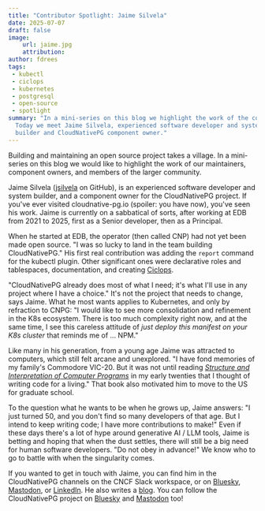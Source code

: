 ```yaml
---
title: "Contributor Spotlight: Jaime Silvela"
date: 2025-07-07
draft: false
image:
    url: jaime.jpg
    attribution:
author: fdrees
tags:
 - kubectl
 - ciclops
 - kubernetes
 - postgresql
 - open-source
 - spotlight
summary: "In a mini-series on this blog we highlight the work of the community.
  Today we meet Jaime Silvela, experienced software developer and system 
  builder and CloudNativePG component owner." 
---
```


Building and maintaining an open source project takes a village. In a 
mini-series on this blog we would like to highlight the work of our
maintainers, component owners, and members of the larger community.


Jaime Silvela ([jsilvela](https://github.com/jsilvela) on GitHub), is an experienced software developer and 
system builder, and a component owner for the CloudNativePG project. If you've 
ever visited cloudnative-pg.io (spoiler: you have now), you've seen his work. 
Jaime is currently on a sabbatical of sorts, after working at EDB from 2021 to 
2025, first as a Senior developer, then as a Principal.

When he started at EDB, the operator (then called CNP) had not yet been made 
open source. "I was so lucky to land in the team building CloudNativePG." His 
first real contribution was adding the `report` command for the kubectl plugin. 
Other significant ones were declarative roles and tablespaces, documentation, 
and creating [Ciclops](https://cloudnative-pg.io/blog/introducing-ciclops/).

"CloudNativePG already does most of what I need; it's what I'll use in any 
project where I have a choice." It's not the project that needs to change, 
says Jaime. What he most wants applies to Kubernetes, and only by refraction 
to CNPG: "I would like to see more consolidation and refinement in the K8s 
ecosystem. There is too much complexity right now, and at the same time, I 
see this careless attitude of _just deploy this manifest on your K8s cluster_ 
that reminds me of ... NPM."

Like many in his generation, from a young age Jaime was attracted to computers, 
which still felt arcane and unexplored. "I have fond memories of my family's 
Commodore VIC-20. But it was not until reading [*Structure and Interpretation 
of Computer Programs*](https://mitp-content-server.mit.edu/books/content/sectbyfn/books_pres_0/6515/sicp.zip/index.html) in my early twenties that I thought of writing code for 
a living." That book also motivated him to move to the US for graduate school. 

To the question what he wants to be when he grows up, Jaime answers: "I just 
turned 50, and you don't find so many developers of that age. But I intend 
to keep writing code; I have more contributions to make!" Even if these days 
there's a lot of hype around generative AI / LLM tools, Jaime is betting and 
hoping that when the dust settles, there will still be a big need for human 
software developers. "Do not obey in advance!" We know who to go to battle 
with when the singularity comes.

If you wanted to get in touch with Jaime, you can find him in the 
CloudNativePG channels on the CNCF Slack workspace, or on [Bluesky](https://bsky.app/profile/jaimes.bsky.social), 
[Mastodon](https://mastodon.social/@jsilvela@mas.to), or [LinkedIn](https://www.linkedin.com/in/jaimesilvela/). He also writes a [blog](https://blog.silvela.org/). You can follow the CloudNativePG project on [Bluesky](https://cloudnativepg.bsky.social) and [Mastodon](https://mastodon.social/@CloudNativePG) too! 
